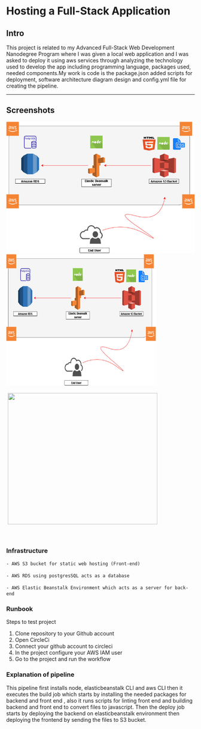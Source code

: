 # Hosting a Full-Stack Application
## Intro

   This project is related to my Advanced Full-Stack Web Development Nanodegree Program where I was given a local web application and I was asked to deploy it using aws 
   services through analyzing the technology used to develop the app including programming language, packages used, needed components.My work is code is the package.json 
   added scripts for deployment, software architecture diagram design and config.yml file for creating the pipeline. 

---

## Screenshots
<p float="left">
  <img src="https://github.com/abdelrahman32002/Web-App-Deployment/blob/main/screenshots/architecture-diagram.jpg?raw=true" width="700" height="350" />
 <img src="https://github.com/abdelrahman32002/Web-App-Deployment/blob/main/screenshots/architecture-diagram.jpg?raw=true" width="400" height="350" />
 <br></br>
  <img src="" height="350" />
<img src="" width="400" height="350" />
<br></br>
  <img src="" height="350" />
</p>



### Infrastructure

```
- AWS S3 bucket for static web hosting (Front-end)

- AWS RDS using postgresSQL acts as a database

- AWS Elastic Beanstalk Environment which acts as a server for back-end

```

### Runbook

Steps to test project

1. Clone repository to your Github account
1. Open CircleCi
1. Connect your github account to circleci
1. In the project configure your AWS IAM user
1. Go to the project and run the workflow


### Explanation of pipeline

This pipeline first installs node, elasticbeanstalk CLI and aws CLI then it executes the build job which starts by installing the needed packages for backend and front end , also it runs scripts for linting front end and building backend and front end to convert files to javascript. Then the deploy job starts by deploying the backend  on elasticbeanstalk environment then deploying the frontend by sending the files to S3 bucket.



